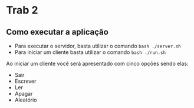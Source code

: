 # Trab 2

## Como executar a aplicação
 - Para executar o servidor, basta utilizar o comando `bash ./server.sh`
 - Para iniciar um cliente basta utilizar o comando `bash ./run.sh`
 
 Ao iniciar um cliente você será apresentado com cinco opções sendo elas:
   - Sair
   - Escrever
   - Ler
   - Apagar
   - Aleatório